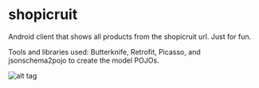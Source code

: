 # shopicruit
Android client that shows all products from the shopicruit url. Just for fun.

Tools and libraries used:
Butterknife, Retrofit, Picasso, and jsonschema2pojo to create the model POJOs.

![alt tag](https://cloud.githubusercontent.com/assets/8363806/10207999/a35b6198-6795-11e5-8e76-c8fb6740755e.png)
